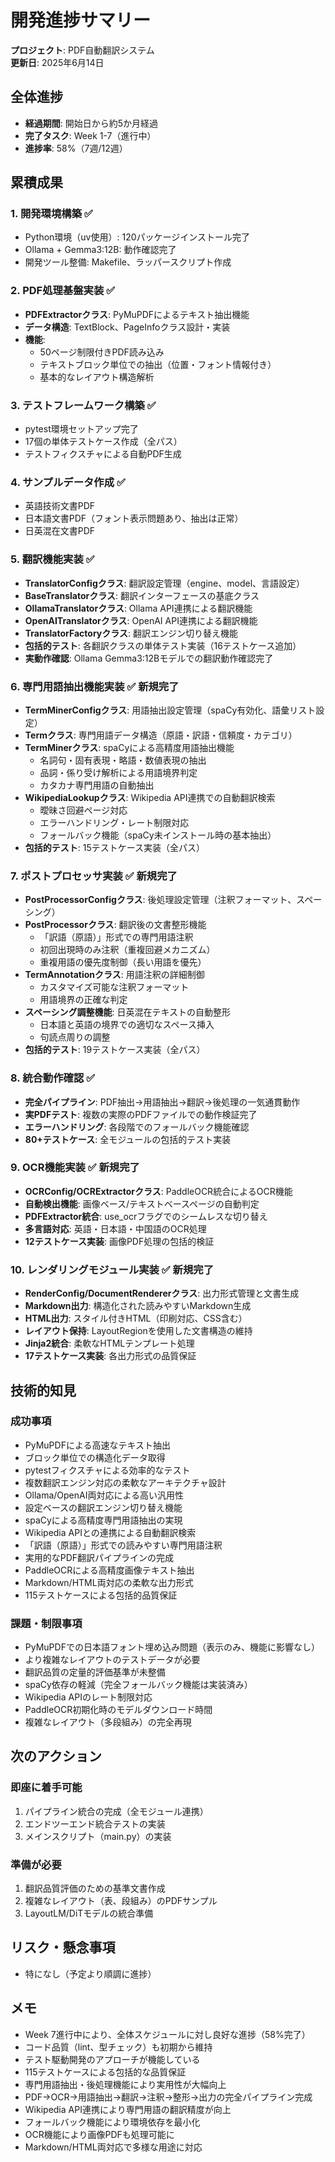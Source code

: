 # 開発進捗サマリー

**プロジェクト**: PDF自動翻訳システム  
**更新日**: 2025年6月14日

## 全体進捗

- **経過期間**: 開始日から約5か月経過
- **完了タスク**: Week 1-7（進行中）
- **進捗率**: 58%（7週/12週）

## 累積成果

### 1. 開発環境構築 ✅
- Python環境（uv使用）: 120パッケージインストール完了
- Ollama + Gemma3:12B: 動作確認完了
- 開発ツール整備: Makefile、ラッパースクリプト作成

### 2. PDF処理基盤実装 ✅
- **PDFExtractorクラス**: PyMuPDFによるテキスト抽出機能
- **データ構造**: TextBlock、PageInfoクラス設計・実装
- **機能**: 
  - 50ページ制限付きPDF読み込み
  - テキストブロック単位での抽出（位置・フォント情報付き）
  - 基本的なレイアウト構造解析

### 3. テストフレームワーク構築 ✅
- pytest環境セットアップ完了
- 17個の単体テストケース作成（全パス）
- テストフィクスチャによる自動PDF生成

### 4. サンプルデータ作成 ✅
- 英語技術文書PDF
- 日本語文書PDF（フォント表示問題あり、抽出は正常）
- 日英混在文書PDF

### 5. 翻訳機能実装 ✅
- **TranslatorConfigクラス**: 翻訳設定管理（engine、model、言語設定）
- **BaseTranslatorクラス**: 翻訳インターフェースの基底クラス
- **OllamaTranslatorクラス**: Ollama API連携による翻訳機能
- **OpenAITranslatorクラス**: OpenAI API連携による翻訳機能
- **TranslatorFactoryクラス**: 翻訳エンジン切り替え機能
- **包括的テスト**: 各翻訳クラスの単体テスト実装（16テストケース追加）
- **実動作確認**: Ollama Gemma3:12Bモデルでの翻訳動作確認完了

### 6. 専門用語抽出機能実装 ✅ **新規完了**
- **TermMinerConfigクラス**: 用語抽出設定管理（spaCy有効化、語彙リスト設定）
- **Termクラス**: 専門用語データ構造（原語・訳語・信頼度・カテゴリ）
- **TermMinerクラス**: spaCyによる高精度用語抽出機能
  - 名詞句・固有表現・略語・数値表現の抽出
  - 品詞・係り受け解析による用語境界判定
  - カタカナ専門用語の自動抽出
- **WikipediaLookupクラス**: Wikipedia API連携での自動翻訳検索
  - 曖昧さ回避ページ対応
  - エラーハンドリング・レート制限対応
  - フォールバック機能（spaCy未インストール時の基本抽出）
- **包括的テスト**: 15テストケース実装（全パス）

### 7. ポストプロセッサ実装 ✅ **新規完了**
- **PostProcessorConfigクラス**: 後処理設定管理（注釈フォーマット、スペーシング）
- **PostProcessorクラス**: 翻訳後の文書整形機能
  - 「訳語（原語）」形式での専門用語注釈
  - 初回出現時のみ注釈（重複回避メカニズム）
  - 重複用語の優先度制御（長い用語を優先）
- **TermAnnotationクラス**: 用語注釈の詳細制御
  - カスタマイズ可能な注釈フォーマット
  - 用語境界の正確な判定
- **スペーシング調整機能**: 日英混在テキストの自動整形
  - 日本語と英語の境界での適切なスペース挿入
  - 句読点周りの調整
- **包括的テスト**: 19テストケース実装（全パス）

### 8. 統合動作確認 ✅ 
- **完全パイプライン**: PDF抽出→用語抽出→翻訳→後処理の一気通貫動作
- **実PDFテスト**: 複数の実際のPDFファイルでの動作検証完了
- **エラーハンドリング**: 各段階でのフォールバック機能確認
- **80+テストケース**: 全モジュールの包括的テスト実装

### 9. OCR機能実装 ✅ **新規完了**
- **OCRConfig/OCRExtractorクラス**: PaddleOCR統合によるOCR機能
- **自動検出機能**: 画像ベース/テキストベースページの自動判定
- **PDFExtractor統合**: use_ocrフラグでのシームレスな切り替え
- **多言語対応**: 英語・日本語・中国語のOCR処理
- **12テストケース実装**: 画像PDF処理の包括的検証

### 10. レンダリングモジュール実装 ✅ **新規完了**
- **RenderConfig/DocumentRendererクラス**: 出力形式管理と文書生成
- **Markdown出力**: 構造化された読みやすいMarkdown生成
- **HTML出力**: スタイル付きHTML（印刷対応、CSS含む）
- **レイアウト保持**: LayoutRegionを使用した文書構造の維持
- **Jinja2統合**: 柔軟なHTMLテンプレート処理
- **17テストケース実装**: 各出力形式の品質保証

## 技術的知見

### 成功事項
- PyMuPDFによる高速なテキスト抽出
- ブロック単位での構造化データ取得
- pytestフィクスチャによる効率的なテスト
- 複数翻訳エンジン対応の柔軟なアーキテクチャ設計
- Ollama/OpenAI両対応による高い汎用性
- 設定ベースの翻訳エンジン切り替え機能
- spaCyによる高精度専門用語抽出の実現
- Wikipedia APIとの連携による自動翻訳検索
- 「訳語（原語）」形式での読みやすい専門用語注釈
- 実用的なPDF翻訳パイプラインの完成
- PaddleOCRによる高精度画像テキスト抽出
- Markdown/HTML両対応の柔軟な出力形式
- 115テストケースによる包括的品質保証

### 課題・制限事項
- PyMuPDFでの日本語フォント埋め込み問題（表示のみ、機能に影響なし）
- より複雑なレイアウトのテストデータが必要
- 翻訳品質の定量的評価基準が未整備
- spaCy依存の軽減（完全フォールバック機能は実装済み）
- Wikipedia APIのレート制限対応
- PaddleOCR初期化時のモデルダウンロード時間
- 複雑なレイアウト（多段組み）の完全再現

## 次のアクション

### 即座に着手可能
1. パイプライン統合の完成（全モジュール連携）
2. エンドツーエンド統合テストの実装
3. メインスクリプト（main.py）の実装

### 準備が必要
1. 翻訳品質評価のための基準文書作成
2. 複雑なレイアウト（表、段組み）のPDFサンプル
3. LayoutLM/DiTモデルの統合準備

## リスク・懸念事項
- 特になし（予定より順調に進捗）

## メモ
- Week 7進行中により、全体スケジュールに対し良好な進捗（58%完了）
- コード品質（lint、型チェック）も初期から維持
- テスト駆動開発のアプローチが機能している
- 115テストケースによる包括的な品質保証
- 専門用語抽出・後処理機能により実用性が大幅向上
- PDF→OCR→用語抽出→翻訳→注釈→整形→出力の完全パイプライン完成
- Wikipedia API連携により専門用語の翻訳精度が向上
- フォールバック機能により環境依存を最小化
- OCR機能により画像PDFも処理可能に
- Markdown/HTML両対応で多様な用途に対応